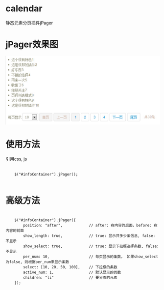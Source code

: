# calendar #

静态元素分页插件jPager


# jPager效果图 #

![jPager效果图](images/jPager.jpg)


# 使用方法 #

引用css, js

<link rel="stylesheet" type="text/css" href="jPager/jPager.css">

<script type="text/javascript" src="jPager/jquery-1.8.0.js"></script>

<script type="text/javascript" src="jPager/jquery.jPager.js"></script>

<code>
	$("#infoContainer").jPager();

</code>


# 高级方法 #



<code>
	$("#infoContainer").jPager({
		position: "after",            // after: 在内容的后面，before: 在内容的前面
		show_length: true,            // true: 显示共多少条信息, false: 不显示
		show_select: true,            // true: 显示下拉框选择条数, false: 不显示
		per_num: 10,                  // 每页显示的条数， 如果show_select为false, 则根据per_num来显示条数
		select: [10, 20, 50, 100],    // 下拉框的条数
		active_num: 1,                // 默认显示的页数
		children: "li"                // 要分页的元素
	});
</code>
